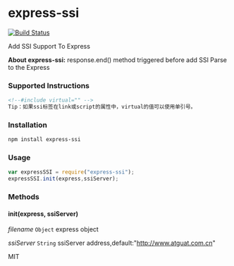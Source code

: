 express-ssi
========

[![Build Status](https://travis-ci.org/kidwm/node-ssi.png)](https://travis-ci.org/kidwm/node-ssi)

Add SSI Support To Express

__About express-ssi:__ response.end() method triggered before add SSI Parse to the Express

### Supported Instructions

```html
<!--#include virtual="" -->
Tip：如果ssi标签在link或script的属性中，virtual的值可以使用单引号。
```

### Installation

```bash
npm install express-ssi
```

### Usage

```javascript
var expressSSI = require("express-ssi");
expressSSI.init(express,ssiServer);
```

### Methods

#### init(express, ssiServer)
_filename_ `Object` express object

_ssiServer_ `String` ssiServer address,default:"http://www.atguat.com.cn"

MIT
